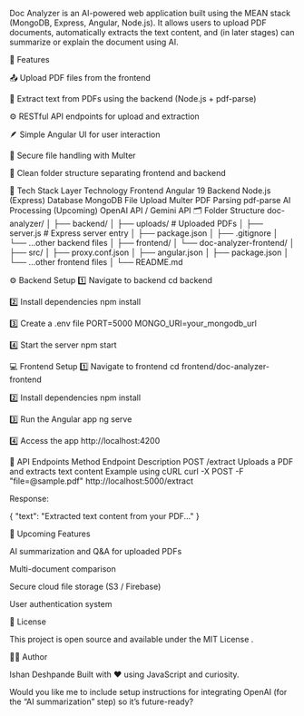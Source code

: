 Doc Analyzer is an AI-powered web application built using the MEAN stack (MongoDB, Express, Angular, Node.js).
It allows users to upload PDF documents, automatically extracts the text content, and (in later stages) can summarize or explain the document using AI.

🚀 Features

📤 Upload PDF files from the frontend

🧠 Extract text from PDFs using the backend (Node.js + pdf-parse)

⚙️ RESTful API endpoints for upload and extraction

🪶 Simple Angular UI for user interaction

🔐 Secure file handling with Multer

🧹 Clean folder structure separating frontend and backend

🧩 Tech Stack
Layer	Technology
Frontend	Angular 19
Backend	Node.js (Express)
Database	MongoDB
File Upload	Multer
PDF Parsing	pdf-parse
AI Processing (Upcoming)	OpenAI API / Gemini API
🗂️ Folder Structure
doc-analyzer/
│
├── backend/
│   ├── uploads/                # Uploaded PDFs
│   ├── server.js               # Express server entry
│   ├── package.json
│   ├── .gitignore
│   └── ...other backend files
│
├── frontend/
│   └── doc-analyzer-frontend/
│       ├── src/
│       ├── proxy.conf.json
│       ├── angular.json
│       ├── package.json
│       └── ...other frontend files
│
└── README.md

⚙️ Backend Setup
1️⃣ Navigate to backend
cd backend

2️⃣ Install dependencies
npm install

3️⃣ Create a .env file
PORT=5000
MONGO_URI=your_mongodb_url

4️⃣ Start the server
npm start

💻 Frontend Setup
1️⃣ Navigate to frontend
cd frontend/doc-analyzer-frontend

2️⃣ Install dependencies
npm install

3️⃣ Run the Angular app
ng serve

4️⃣ Access the app
http://localhost:4200

🔄 API Endpoints
Method	Endpoint	Description
POST	/extract	Uploads a PDF and extracts text content
Example using cURL
curl -X POST -F "file=@sample.pdf" http://localhost:5000/extract


Response:

{
  "text": "Extracted text content from your PDF..."
}

🧠 Upcoming Features

AI summarization and Q&A for uploaded PDFs

Multi-document comparison

Secure cloud file storage (S3 / Firebase)

User authentication system

🧾 License

This project is open source and available under the MIT License
.

👨‍💻 Author

Ishan Deshpande
Built with ❤️ using JavaScript and curiosity.

Would you like me to include setup instructions for integrating OpenAI (for the “AI summarization” step) so it’s future-ready?